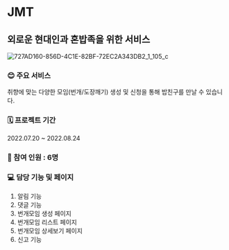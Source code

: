 # JMT
## **외로운 현대인과 혼밥족을 위한 서비스**
![727AD160-856D-4C1E-82BF-72EC2A343DB2_1_105_c](https://user-images.githubusercontent.com/107832113/191229462-3e395045-e15c-40c0-bbeb-49257954d64e.jpeg)

### **😊 주요 서비스** 
취향에 맞는 다양한 모임(번개/도장깨기) 생성 및 신청을 통해 밥친구를 만날 수 있습니다.

### **🗓 프로젝트 기간**
2022.07.20 ~ 2022.08.24
### **👥 참여 인원 : 6명**

### **💻 담당 기능 및 페이지**
1. 알림 기능
2. 댓글 기능
3. 번개모임 생성 페이지 
4. 번개모임 리스트 페이지 
5. 번개모임 상세보기 페이지 
6. 신고 기능


